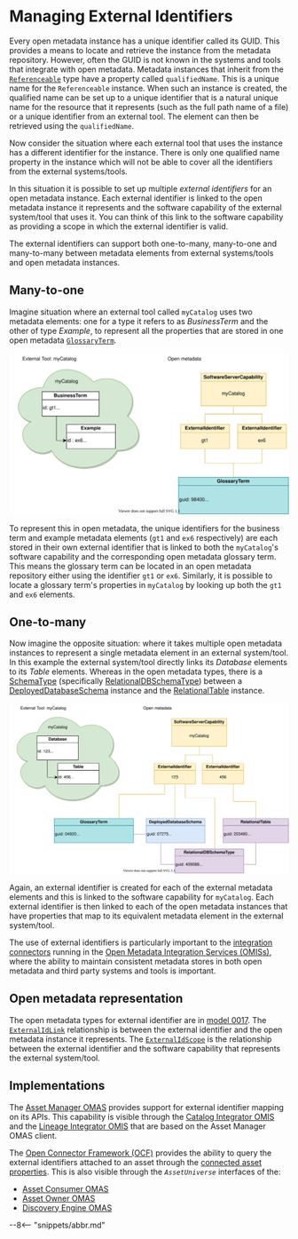 <!-- SPDX-License-Identifier: CC-BY-4.0 -->
<!-- Copyright Contributors to the Egeria project. -->

# Managing External Identifiers

Every open metadata instance has a unique identifier called its GUID. This provides a means to locate and retrieve the instance from the metadata repository. However, often the GUID is not known in the systems and tools that integrate with open metadata. Metadata instances that inherit from the [`Referenceable`](/types/0/0010-Base-Model/#referenceable) type have a property called `qualifiedName`. This is a unique name for the `Referenceable` instance. When such an instance is created, the qualified name can be set up to a unique identifier that is a natural unique name for the resource that it represents (such as the full path name of a file) or a unique identifier from an external tool. The element can then be retrieved using the `qualifiedName`.

Now consider the situation where each external tool that uses the instance has a different identifier for the instance. There is only one qualified name property in the instance which will not be able to cover all the identifiers from the external systems/tools.

In this situation it is possible to set up multiple *external identifiers* for an open metadata instance. Each external identifier is linked to the open metadata instance it represents and the software capability of the external system/tool that uses it. You can think of this link to the software capability as providing a scope in which the external identifier is valid.

The external identifiers can support both one-to-many, many-to-one and many-to-many between metadata elements from external systems/tools and open metadata instances.

## Many-to-one

Imagine situation where an external tool called `myCatalog` uses two metadata elements: one for a type it refers to as *BusinessTerm* and the other of type *Example*, to represent all the properties that are stored in one open metadata [`GlossaryTerm`](/types/3/0330-terms/#glossaryterm).

![Many external metadata elements mapping to one open metadata instance](external-identifiers-many-to-one-mapping.svg)

To represent this in open metadata, the unique identifiers for the business term and example metadata elements (`gt1` and `ex6` respectively) are each stored in their own external identifier that is linked to both the `myCatalog`'s software capability and the corresponding open metadata glossary term. This means the glossary term can be located in an open metadata repository either using the identifier `gt1` or `ex6`. Similarly, it is possible to locate a glossary term's properties in `myCatalog` by looking up both the `gt1` and `ex6` elements.

## One-to-many

Now imagine the opposite situation: where it takes multiple open metadata instances to represent a single metadata element in an external system/tool. In this example the external system/tool directly links its *Database* elements to its *Table* elements.  Whereas in the open metadata types, there is a [SchemaType](/types/5/0501-schema-elements/#schematype) (specifically [RelationalDBSchemaType](/types/5/0534-relational-schemas/#relationaldbschematype)) between a [DeployedDatabaseSchema](/types/5/0534-relational-schemas/#deployeddatabaseschema) instance and the [RelationalTable](/types/5/0534-relational-schemas/#relationaltable) instance.

![One external metadata element mapping to many open metadata instances](external-identifiers-one-to-many-mapping.svg)

Again, an external identifier is created for each of the external metadata elements and this is linked to the software capability for `myCatalog`. Each external identifier is then linked to each of the open metadata instances that have properties that map to its equivalent metadata element in the external system/tool.

The use of external identifiers is particularly important to the [integration connectors](/concepts/integration-connector) running in the [Open Metadata Integration Services (OMISs)](/services/omis), where the ability to maintain consistent metadata stores in both open metadata and third party systems and tools is important.

## Open metadata representation

The open metadata types for external identifier are in [model 0017](/types/0/0017-External-Identifiers). The [`ExternalIdLink`](/types/0/0017-External-Identifiers/#externalidlink) relationship is between the external identifier and the open metadata instance it represents. The [`ExternalIdScope`](/types/0/0017-External-Identifiers/#externalidscope) is the relationship between the external identifier and the software capability that represents the external system/tool.

## Implementations

The [Asset Manager OMAS](/services/omas/asset-manager/overview) provides support for external identifier mapping on its APIs. This capability is visible through the [Catalog Integrator OMIS](/services/omis/catalog-integrator/overview) and the [Lineage Integrator OMIS](/services/omis/lineage-integrator/overview) that are based on the Asset Manager OMAS client.

The [Open Connector Framework (OCF)](/frameworks/ocf/overview) provides the ability to query the external identifiers attached to an asset through the [connected asset properties](/concepts/connected-asset-properties). This is also visible through the *`AssetUniverse`* interfaces of the:

- [Asset Consumer OMAS](/services/omas/asset-consumer/overview)
- [Asset Owner OMAS](/services/omas/asset-owner/overview)
- [Discovery Engine OMAS](/services/omas/discovery-engine/overview)

--8<-- "snippets/abbr.md"
